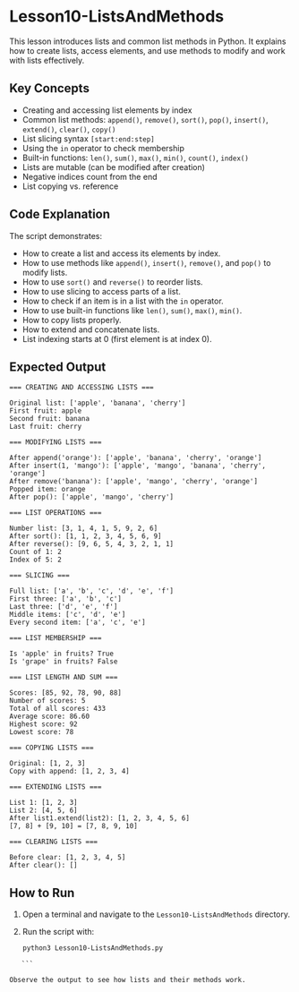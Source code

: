 # Lesson10-ListsAndMethods

This lesson introduces lists and common list methods in Python. It explains how to create lists, access elements, and use methods to modify and work with lists effectively.

## Key Concepts

- Creating and accessing list elements by index
- Common list methods: `append()`, `remove()`, `sort()`, `pop()`, `insert()`, `extend()`, `clear()`, `copy()`
- List slicing syntax `[start:end:step]`
- Using the `in` operator to check membership
- Built-in functions: `len()`, `sum()`, `max()`, `min()`, `count()`, `index()`
- Lists are mutable (can be modified after creation)
- Negative indices count from the end
- List copying vs. reference

## Code Explanation

The script demonstrates:
- How to create a list and access its elements by index.
- How to use methods like `append()`, `insert()`, `remove()`, and `pop()` to modify lists.
- How to use `sort()` and `reverse()` to reorder lists.
- How to use slicing to access parts of a list.
- How to check if an item is in a list with the `in` operator.
- How to use built-in functions like `len()`, `sum()`, `max()`, `min()`.
- How to copy lists properly.
- How to extend and concatenate lists.
- List indexing starts at 0 (first element is at index 0).

## Expected Output

```
=== CREATING AND ACCESSING LISTS ===

Original list: ['apple', 'banana', 'cherry']
First fruit: apple
Second fruit: banana
Last fruit: cherry

=== MODIFYING LISTS ===

After append('orange'): ['apple', 'banana', 'cherry', 'orange']
After insert(1, 'mango'): ['apple', 'mango', 'banana', 'cherry', 'orange']
After remove('banana'): ['apple', 'mango', 'cherry', 'orange']
Popped item: orange
After pop(): ['apple', 'mango', 'cherry']

=== LIST OPERATIONS ===

Number list: [3, 1, 4, 1, 5, 9, 2, 6]
After sort(): [1, 1, 2, 3, 4, 5, 6, 9]
After reverse(): [9, 6, 5, 4, 3, 2, 1, 1]
Count of 1: 2
Index of 5: 2

=== SLICING ===

Full list: ['a', 'b', 'c', 'd', 'e', 'f']
First three: ['a', 'b', 'c']
Last three: ['d', 'e', 'f']
Middle items: ['c', 'd', 'e']
Every second item: ['a', 'c', 'e']

=== LIST MEMBERSHIP ===

Is 'apple' in fruits? True
Is 'grape' in fruits? False

=== LIST LENGTH AND SUM ===

Scores: [85, 92, 78, 90, 88]
Number of scores: 5
Total of all scores: 433
Average score: 86.60
Highest score: 92
Lowest score: 78

=== COPYING LISTS ===

Original: [1, 2, 3]
Copy with append: [1, 2, 3, 4]

=== EXTENDING LISTS ===

List 1: [1, 2, 3]
List 2: [4, 5, 6]
After list1.extend(list2): [1, 2, 3, 4, 5, 6]
[7, 8] + [9, 10] = [7, 8, 9, 10]

=== CLEARING LISTS ===

Before clear: [1, 2, 3, 4, 5]
After clear(): []
```

## How to Run

1. Open a terminal and navigate to the `Lesson10-ListsAndMethods` directory.
2. Run the script with:

   ```sh
   python3 Lesson10-ListsAndMethods.py
   ```

````
   ```

Observe the output to see how lists and their methods work.
